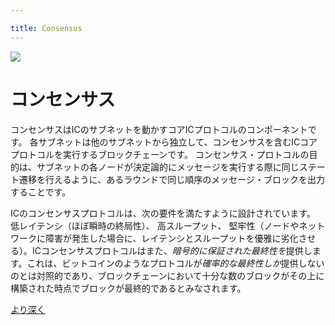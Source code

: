 ```yaml
---

title: Consensus
---
```

![](/img/how-it-works/consensus.webp)

# コンセンサス

コンセンサスはICのサブネットを動かすコアICプロトコルのコンポーネントです。
各サブネットは他のサブネットから独立して、コンセンサスを含むICコアプロトコルを実行するブロックチェーンです。
コンセンサス・プロトコルの目的は、サブネットの各ノードが決定論的にメッセージを実行する際に同じステート遷移を行えるように、あるラウンドで同じ順序のメッセージ・ブロックを出力することです。

ICのコンセンサスプロトコルは、次の要件を満たすように設計されています。
低レイテンシ（ほぼ瞬時の終局性）、
高スループット、
堅牢性（ノードやネットワークに障害が発生した場合に、レイテンシとスループットを優雅に劣化させる）。ICコンセンサスプロトコルはまた、*暗号的に保証された最終性を*提供します。これは、ビットコインのようなプロトコルが*確率的な最終性しか*提供しないのとは対照的であり、ブロックチェーンにおいて十分な数のブロックがその上に構築された時点でブロックが最終的であるとみなされます。

[より深く](/how-it-works/consensus/)

<!---


![](/img/how-it-works/consensus.webp)

# Consensus

Every blockchain needs a consensus mechanism that allows the nodes to agree on the messages to be processed, as well as their ordering.
Consensus is the component of the core IC protocol that drives the subnets of the IC.
Each subnet is a blockchain that runs the IC core protocol, including consensus, independently of the other subnets.
The purpose of the consensus protocol is to output the same block of ordered messages on each node of a subnet in a given round so that each node can make the same state transition when deterministically executing those messages.

The IC’s consensus protocol is designed to meet the following requirements:
low latency (almost instant finality);
high throughput;
robustness (graceful degradation of latency and throughput in the presence of node or network failures). The IC consensus protocol also provides *cryptographically guaranteed finality*. This is in contrast to Bitcoin-like protocols which only provides *probabilistic finality*, where a block is considered final once a sufficient number of blocks have built on top of it in the blockchain.

[Go deeper](/how-it-works/consensus/)

-->
